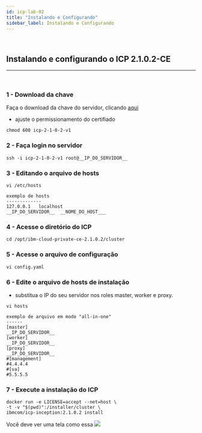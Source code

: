 ```yaml
---
id: icp-lab-02
title: "Instalando e Configurando"
sidebar_label: Instalando e Configurando
---
```

<br />

## Instalando e configurando o ICP 2.1.0.2-CE
------------------------------------------------------------
<br />

### 1 - Download da chave

Faça o download da chave do servidor, clicando [aqui](https://raw.githubusercontent.com/IBMCloudBrazil/ibmcloudbrazil/master/docs/icp-2-1-0-2-v1)

- ajuste o permissionamento do certifiado

```
chmod 600 icp-2-1-0-2-v1
```


### 2 - Faça login no servidor

```
ssh -i icp-2-1-0-2-v1 root@__IP_DO_SERVIDOR__
```
### 3 - Editando o arquivo de hosts

```
vi /etc/hosts

exemplo de hosts
-------------
127.0.0.1	localhost
__IP_DO_SERVIDOR__  __NOME_DO_HOST___

```
### 4 - Acesse o diretório do ICP 

```
cd /opt/ibm-cloud-private-ce-2.1.0.2/cluster
```
### 5 - Acesse o arquivo de configuração 

```
vi config.yaml
```
### 6 - Edite o arquivo de hosts de instalação
- substitua o IP do seu servidor nos roles master, worker e proxy. 
```
vi hosts

exemplo de arquivo em modo "all-in-one"
------
[master]
__IP_DO_SERVIDOR__
[worker]
__IP_DO_SERVIDOR__
[proxy]
__IP_DO_SERVIDOR__
#[management]
#4.4.4.4
#[va]
#5.5.5.5
```
### 7 - Execute a instalação do ICP

```
docker run -e LICENSE=accept --net=host \
-t -v "$(pwd)":/installer/cluster \
ibmcom/icp-inception:2.1.0.2 install
```

Você deve ver uma tela como essa
![](https://c1.staticflickr.com/1/970/28299699158_9d72e7f93d_b.jpg)
